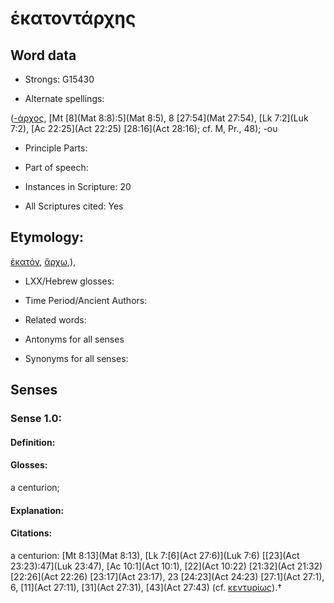 # ἑκατοντάρχης

<!-- Status: S2=NeedsEdits -->
<!-- Lexica used for edits:   -->

## Word data

* Strongs: G15430

* Alternate spellings:

([-άρχος](), [Mt [8](Mat 8:8):5](Mat 8:5), 8 [27:54](Mat 27:54), [Lk 7:2](Luk 7:2), [Ac 22:25](Act 22:25) [28:16](Act 28:16); cf. M, Pr., 48); -ου 

* Principle Parts: 


* Part of speech: 


* Instances in Scripture: 20

* All Scriptures cited: Yes

## Etymology: 

[ἑκατόν](), [ἄρχω](),), 

* LXX/Hebrew glosses: 


* Time Period/Ancient Authors: 


* Related words: 

* Antonyms for all senses

* Synonyms for all senses: 


## Senses 


### Sense  1.0: 

#### Definition: 

#### Glosses: 

a centurion; 

#### Explanation: 


#### Citations: 

a centurion: [Mt 8:13](Mat 8:13), [Lk 7:[6](Act 27:6)](Luk 7:6) [[23](Act 23:23):47](Luk 23:47), [Ac 10:1](Act 10:1), [22](Act 10:22) [21:32](Act 21:32) [22:26](Act 22:26) [23:17](Act 23:17), 23 [24:23](Act 24:23) [27:1](Act 27:1), 6, [11](Act 27:11), [31](Act 27:31), [43](Act 27:43) (cf. [κεντυρίως]()).†
